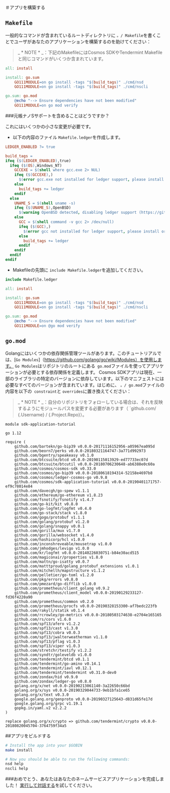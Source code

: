 ＃アプリを構築する

## `Makefile`

一般的なコマンドが含まれているルートディレクトリに `。/ Makefile`を書くことでユーザがあなたのアプリケーションを構築するのを助けてください：

> _ * NOTE * _：下記のMakefileにはCosmos SDKやTendermint Makefileと同じコマンドがいくつか含まれています。

```makefile
all: install

install: go.sum
    GO111MODULE=on go install -tags "$(build_tags)" ./cmd/nsd
    GO111MODULE=on go install -tags "$(build_tags)" ./cmd/nscli

go.sum: go.mod
    @echo "--> Ensure dependencies have not been modified"
    GO111MODULE=on go mod verify
```

###元帳ナノSサポートを含めることはどうですか？

これにはいくつかの小さな変更が必要です。

 - 以下の内容のファイル `Makefile.ledger`を作成します。

```makefile
LEDGER_ENABLED ?= true

build_tags =
ifeq ($(LEDGER_ENABLED),true)
  ifeq ($(OS),Windows_NT)
    GCCEXE = $(shell where gcc.exe 2> NUL)
    ifeq ($(GCCEXE),)
      $(error gcc.exe not installed for ledger support, please install or set LEDGER_ENABLED=false)
    else
      build_tags += ledger
    endif
  else
    UNAME_S = $(shell uname -s)
    ifeq ($(UNAME_S),OpenBSD)
      $(warning OpenBSD detected, disabling ledger support (https://github.com/cosmos/cosmos-sdk/issues/1988))
    else
      GCC = $(shell command -v gcc 2> /dev/null)
      ifeq ($(GCC),)
        $(error gcc not installed for ledger support, please install or set LEDGER_ENABLED=false)
      else
        build_tags += ledger
      endif
    endif
  endif
endif
```

 -  Makefileの先頭に `include Makefile.ledger`を追加してください。

```makefile
include Makefile.ledger

all: install

install: go.sum
    GO111MODULE=on go install -tags "$(build_tags)" ./cmd/nsd
    GO111MODULE=on go install -tags "$(build_tags)" ./cmd/nscli

go.sum: go.mod
    @echo "--> Ensure dependencies have not been modified"
    GO111MODULE=on @go mod verify
```


## `go.mod`

Golangにはいくつかの依存関係管理ツールがあります。このチュートリアルでは、[`Go Modules`]（https://github.com/golang/go/wiki/Modules）を使用します。 `Go Modules`はリポジトリのルートにある` go.mod`ファイルを使ってアプリケーションが必要とする依存関係を定義します。 Cosmos SDKアプリは現在、一部のライブラリの特定のバージョンに依存しています。以下のマニフェストには必要なすべてのバージョンが含まれています。はじめに、 `。/ go.mod`ファイルの内容を以下の` constraint`と `overrides`に置き換えてください：

> _ * NOTE * _：自分のリポジトリをフォローしている場合は、それを反映するようにモジュールパスを変更する必要があります（ `github.com/ {.Username} / {.Project.Repo}）。

```
module sdk-application-tutorial

go 1.12

require (
	github.com/bartekn/go-bip39 v0.0.0-20171116152956-a05967ea095d
	github.com/beorn7/perks v0.0.0-20180321164747-3a771d992973
	github.com/bgentry/speakeasy v0.1.0
	github.com/btcsuite/btcd v0.0.0-20190115013929-ed77733ec07d
	github.com/btcsuite/btcutil v0.0.0-20180706230648-ab6388e0c60a
	github.com/cosmos/cosmos-sdk v0.33.0
	github.com/cosmos/go-bip39 v0.0.0-20180618194314-52158e4697b8
	github.com/cosmos/ledger-cosmos-go v0.9.8
	github.com/cosmos/sdk-application-tutorial v0.0.0-20190401171757-ef9c78014e84
	github.com/davecgh/go-spew v1.1.1
	github.com/ethereum/go-ethereum v1.8.23
	github.com/fsnotify/fsnotify v1.4.7
	github.com/go-kit/kit v0.8.0
	github.com/go-logfmt/logfmt v0.4.0
	github.com/go-stack/stack v1.8.0
	github.com/gogo/protobuf v1.1.1
	github.com/golang/protobuf v1.2.0
	github.com/golang/snappy v0.0.1
	github.com/gorilla/mux v1.7.0
	github.com/gorilla/websocket v1.4.0
	github.com/hashicorp/hcl v1.0.0
	github.com/inconshreveable/mousetrap v1.0.0
	github.com/jmhodges/levigo v1.0.0
	github.com/kr/logfmt v0.0.0-20140226030751-b84e30acd515
	github.com/magiconair/properties v1.8.0
	github.com/mattn/go-isatty v0.0.7
	github.com/matttproud/golang_protobuf_extensions v1.0.1
	github.com/mitchellh/mapstructure v1.1.2
	github.com/pelletier/go-toml v1.2.0
	github.com/pkg/errors v0.8.0
	github.com/pmezard/go-difflib v1.0.0
	github.com/prometheus/client_golang v0.9.2
	github.com/prometheus/client_model v0.0.0-20190129233127-fd36f4220a90
	github.com/prometheus/common v0.2.0
	github.com/prometheus/procfs v0.0.0-20190328153300-af7bedc223fb
	github.com/rakyll/statik v0.1.4
	github.com/rcrowley/go-metrics v0.0.0-20180503174638-e2704e165165
	github.com/rs/cors v1.6.0
	github.com/spf13/afero v1.2.2
	github.com/spf13/cast v1.3.0
	github.com/spf13/cobra v0.0.3
	github.com/spf13/jwalterweatherman v1.1.0
	github.com/spf13/pflag v1.0.3
	github.com/spf13/viper v1.0.3
	github.com/stretchr/testify v1.2.2
	github.com/syndtr/goleveldb v1.0.0
	github.com/tendermint/btcd v0.1.1
	github.com/tendermint/go-amino v0.14.1
	github.com/tendermint/iavl v0.12.1
	github.com/tendermint/tendermint v0.31.0-dev0
	github.com/zondax/hid v0.9.0
	github.com/zondax/ledger-go v0.8.0
	golang.org/x/net v0.0.0-20190213061140-3a22650c66bd
	golang.org/x/sys v0.0.0-20190329044733-9eb1bfa1ce65
	golang.org/x/text v0.3.0
	google.golang.org/genproto v0.0.0-20190327125643-d831d65fe17d
	google.golang.org/grpc v1.19.1
	gopkg.in/yaml.v2 v2.2.2
)

replace golang.org/x/crypto => github.com/tendermint/crypto v0.0.0-20180820045704-3764759f34a5
```

##アプリをビルドする

```bash
# Install the app into your $GOBIN
make install

# Now you should be able to run the following commands:
nsd help
nscli help
```

###おめでとう、あなたはあなたのネームサービスアプリケーションを完成しました！ [実行して対話する](./build-run.md)を試してください。
